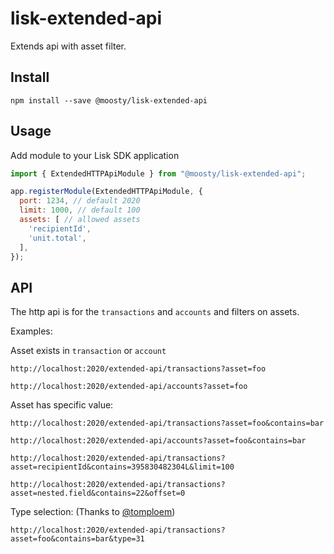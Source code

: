 # lisk-extended-api
Extends api with asset filter.

## Install
`npm install --save @moosty/lisk-extended-api`

## Usage
Add module to your Lisk SDK application
```js
import { ExtendedHTTPApiModule } from "@moosty/lisk-extended-api";

app.registerModule(ExtendedHTTPApiModule, {
  port: 1234, // default 2020 
  limit: 1000, // default 100
  assets: [ // allowed assets
    'recipientId',
    'unit.total',
  ],
});
```

## API

The http api is for the `transactions` and `accounts` and filters on 
assets. 

Examples:

Asset exists in `transaction` or `account`

`http://localhost:2020/extended-api/transactions?asset=foo`

`http://localhost:2020/extended-api/accounts?asset=foo`

Asset has specific value:

`http://localhost:2020/extended-api/transactions?asset=foo&contains=bar`

`http://localhost:2020/extended-api/accounts?asset=foo&contains=bar`

`http://localhost:2020/extended-api/transactions?asset=recipientId&contains=395830482304L&limit=100`

`http://localhost:2020/extended-api/transactions?asset=nested.field&contains=22&offset=0`

Type selection: (Thanks to [@tomploem](https://github.com/tomploem))

`http://localhost:2020/extended-api/transactions?asset=foo&contains=bar&type=31`
